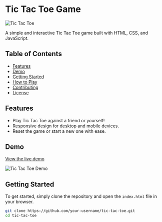 # Tic Tac Toe Game

![Tic Tac Toe](link-to-your-tic-tac-toe-image.png)

A simple and interactive Tic Tac Toe game built with HTML, CSS, and JavaScript.

## Table of Contents

- [Features](#features)
- [Demo](#demo)
- [Getting Started](#getting-started)
- [How to Play](#how-to-play)
- [Contributing](#contributing)
- [License](#license)

## Features

- Play Tic Tac Toe against a friend or yourself!
- Responsive design for desktop and mobile devices.
- Reset the game or start a new one with ease.

## Demo

[View the live demo](link-to-your-live-demo)

![Tic Tac Toe Demo](link-to-your-demo-gif-or-screenshot.png)

## Getting Started

To get started, simply clone the repository and open the `index.html` file in your browser.

```bash
git clone https://github.com/your-username/tic-tac-toe.git
cd tic-tac-toe
